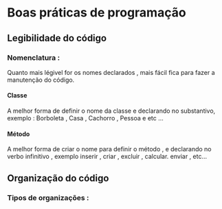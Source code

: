 # Boas práticas de programação 


## Legibilidade do código 

### Nomenclatura :

<p> Quanto mais légivel for os nomes declarados , mais fácil fica para fazer a manutenção do código. </p>

#### Classe 
 
<p> A melhor forma de definir o nome da classe e declarando no substantivo, exemplo : Borboleta , Casa , Cachorro , Pessoa e etc ... </p>

#### Método 

<p> A melhor forma de criar o nome para definir o método , e declarando no verbo infinitivo , exemplo  inserir , criar , excluir , calcular. enviar , etc... </p>

## Organização do código 

### Tipos de organizações :